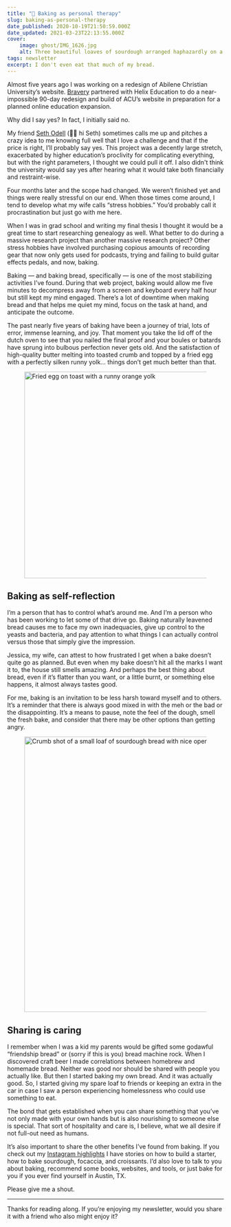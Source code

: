 ```yaml
---
title: "🥖 Baking as personal therapy"
slug: baking-as-personal-therapy
date_published: 2020-10-19T21:50:59.000Z
date_updated: 2021-03-23T22:13:55.000Z
cover:
    image: ghost/IMG_1626.jpg
    alt: Three beautiful loaves of sourdough arranged haphazardly on a wooden cutting board.
tags: newsletter
excerpt: I don't even eat that much of my bread.
---
```


Almost five years ago I was working on a redesign of Abilene Christian University’s website. [Bravery](https://bravery.co) partnered with Helix Education to do a near-impossible 90-day redesign and build of ACU’s website in preparation for a planned online education expansion.

Why did I say yes? In fact, I initially said no.

My friend [Seth Odell](https://kanahoma.com/?utm_source=joelgoodman) (👋🏼 hi Seth) sometimes calls me up and pitches a crazy idea to me knowing full well that I love a challenge and that if the price is right, I’ll probably say yes. This project was a decently large stretch, exacerbated by higher education’s proclivity for complicating everything, but with the right parameters, I thought we could pull it off. I also didn't think the university would say yes after hearing what it would take both financially and restraint-wise.

Four months later and the scope had changed. We weren’t finished yet and things were really stressful on our end. When those times come around, I tend to develop what my wife calls “stress hobbies.” You’d probably call it procrastination but just go with me here.

When I was in grad school and writing my final thesis I thought it would be a great time to start researching genealogy as well. What better to do during a massive research project than another massive research project? Other stress hobbies have involved purchasing copious amounts of recording gear that now only gets used for podcasts, trying and failing to build guitar effects pedals, and now, baking.

Baking — and baking bread, specifically — is one of the most stabilizing activities I’ve found. During that web project, baking would allow me five minutes to decompress away from a screen and keyboard every half hour but still kept my mind engaged. There’s a lot of downtime when making bread and that helps me quiet my mind, focus on the task at hand, and anticipate the outcome.

The past nearly five years of baking have been a journey of trial, lots of error, immense learning, and joy. That moment you take the lid off of the dutch oven to see that you nailed the final proof and your boules or batards have sprung into bulbous perfection never gets old. And the satisfaction of high-quality butter melting into toasted crumb and topped by a fried egg with a perfectly silken runny yolk… things don’t get much better than that.

<figure class="inline-image">
    <img src="https://res.cloudinary.com/joelgoodman/image/upload/egg-on-toast_jnqvct.jpg" alt="Fried egg on toast with a runny orange yolk" width="640" height="480" loading="lazy" />
</figure>

## Baking as self-reflection

I’m a person that has to control what’s around me. And I’m a person who has been working to let some of that drive go. Baking naturally leavened bread causes me to face my own inadequacies, give up control to the yeasts and bacteria, and pay attention to what things I can actually control versus those that simply give the impression.

Jessica, my wife, can attest to how frustrated I get when a bake doesn’t quite go as planned. But even when my bake doesn’t hit all the marks I want it to, the house still smells amazing. And perhaps the best thing about bread, even if it’s flatter than you want, or a little burnt, or something else happens, it almost always tastes good.

For me, baking is an invitation to be less harsh toward myself and to others. It’s a reminder that there is always good mixed in with the meh or the bad or the disappointing. It’s a means to pause, note the feel of the dough, smell the fresh bake, and consider that there may be other options than getting angry.

<figure class="inline-image">
    <img src="https://res.cloudinary.com/joelgoodman/image/upload/small-loaf-crumb_emevle.jpg" alt="Crumb shot of a small loaf of sourdough bread with nice open crumb." width="480" height="640" loading="lazy" />
</figure>

## Sharing is caring

I remember when I was a kid my parents would be gifted some godawful “friendship bread” or (sorry if this is you) bread machine rock. When I discovered craft beer I made correlations between homebrew and homemade bread. Neither was good nor should be shared with people you actually like. But then I started baking my own bread. And it was actually good. So, I started giving my spare loaf to friends or keeping an extra in the car in case I saw a person experiencing homelessness who could use something to eat.

The bond that gets established when you can share something that you’ve not only made with your own hands but is also nourishing to someone else is special. That sort of hospitality and care is, I believe, what we all desire if not full-out need as humans.

It’s also important to share the other benefits I’ve found from baking. If you check out my [Instagram highlights](https://instagram.com/joelgoodman) I have stories on how to build a starter, how to bake sourdough, focaccia, and croissants. I’d also love to talk to you about baking, recommend some books, websites, and tools, or just bake for you if you ever find yourself in Austin, TX.

Please give me a shout.

---

Thanks for reading along. If you’re enjoying my newsletter, would you share it with a friend who also might enjoy it?

